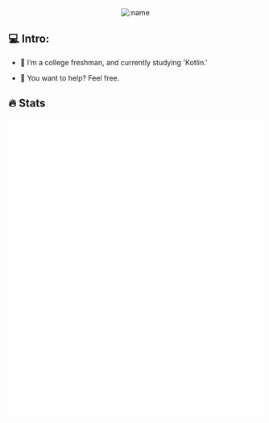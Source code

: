 <div align="center">
<!-- hit counter -->
<img src="https://count.getloli.com/get/@YMTR?theme=rule34" alt=":name" />
</div>

## 💻 Intro:
  
- :telescope: I’m a college freshman, and currently studying 'Kotlin.'

- :seedling: You want to help? Feel free. 

## :fire: Stats
  
 <div align='center'>

![GitHub Stats](https://raw.githubusercontent.com/SSL-ACTX/SSL-ACTX/main/generated/overview.svg)
![GitHub Stats](https://raw.githubusercontent.com/SSL-ACTX/SSL-ACTX/main/generated/languages.svg)
  
</div>
